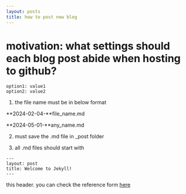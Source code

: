 ```yaml
---
layout: posts
title: how to post new blog
---
```



# motivation: what settings should each blog post abide when hosting to github? 

```table-of-contents
option1: value1
option2: value2
```


1. the file name must be in below format

**2024-02-04-**file_name.md

**2024-05-01-**any_name.md


2. must save the .md file in _post folder

3. all .md files should start with

```
---
layout: post
title: Welcome to Jekyll!
---
```



this header.
you can check the reference form [here](https://jekyllrb.com/docs/posts/)


